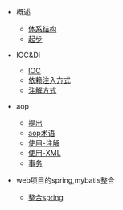 * 概述

    * [体系结构](tixijiegou)
    * [起步](qibu)

* IOC&DI 
    * [IOC](ioc)
    * [依赖注入方式](yilaizhuru)
    * [注解方式](zhujiefangshi)

* aop
    * [提出](tichu)
    * [aop术语](shuyu)
    * [使用-注解](shiyong-zhujie)
    * [使用-XML](shiyong-xml)
    * [事务](shiwu)

* web项目的spring,mybatis整合
    * [整合spring](spring)